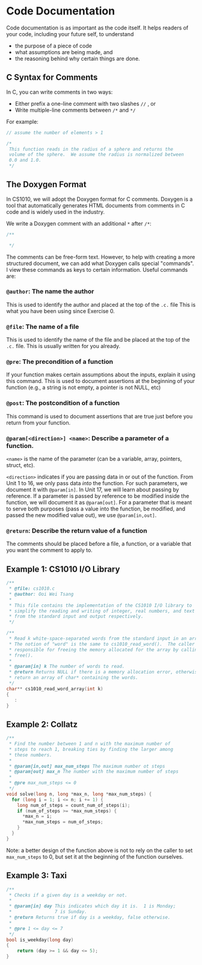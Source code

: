# Code Documentation

Code documentation is as important as the code itself.  It helps readers of your code, including your future self, to understand

-  the purpose of a piece of code
-  what assumptions are being made, and
-  the reasoning behind why certain things are done.

## C Syntax for Comments

In C, you can write comments in two ways:

- Either prefix a one-line comment with two slashes `//` , or
- Write multiple-line comments between `/*` and `*/`

For example:

```C
// assume the number of elements > 1
```

```C
/*
 This function reads in the radius of a sphere and returns the
 volume of the sphere.  We assume the radius is normalized between
 0.0 and 1.0.
 */
```

## The Doxygen Format

In CS1010, we will adopt the Doxygen format for C comments.  Doxygen is a tool that automatically generates HTML documents from comments in C code and is widely used in the industry.

We write a Doxygen comment with an additional `*` after `/*`:

```C
/**

 */
```

The comments can be free-form text.  However, to help with creating a more structured document, we can add what Doxygen calls special "commands".  I view these commands as keys to certain information.  Useful commands are:

### `@author`: The name the author

This is used to identify the author and placed at the top of the `.c.` file   This is what you have been using since Exercise 0.

### `@file`: The name of a file

This is used to identify the name of the file and be placed at the top of the `.c.` file.  This is usually written for you already.

### `@pre`: The precondition of a function

If your function makes certain assumptions about the inputs, explain it using this command. This is used to document assertions at the beginning of your function (e.g., a string is not empty, a pointer is not NULL, etc)

### `@post`: The postcondition of a function

This command is used to document assertions that are true just before you return from your function.

### `@param[<direction>] <name>`: Describe a parameter of a function.  

`<name>` is the name of the parameter (can be a variable, array, pointers, struct, etc).

`<direction>` indicates if you are passing data in or out of the function.  From Unit 1 to 16, we only pass data _into_ the function.  For such parameters, we document it with `@param[in]`.  In Unit 17, we will learn about passing by reference.  If a parameter is passed by reference to be modified inside the function, we will document it as `@param[out]`.  For a parameter that is meant to serve both purposes (pass a value into the function, be modified, and passed the new modified value out), we use `@param[in,out]`.

### `@return`: Describe the return value of a function

The comments should be placed before a file, a function, or a variable that you want the comment to apply to.

## Example 1: CS1010 I/O Library

```C
/**
 * @file: cs1010.c
 * @author: Ooi Wei Tsang
 *
 * This file contains the implementation of the CS1010 I/O library to
 * simplify the reading and writing of integer, real numbers, and text
 * from the standard input and output respectively.
 */

/**
 * Read k white-space-separated words from the standard input in an array.
 * The notion of "word" is the same to cs1010_read_word().  The caller is
 * responsible for freeing the memory allocated for the array by calling
 * free().
 *
 * @param[in] k The number of words to read.
 * @return Returns NULL if there is a memory allocation error, otherwise,
 * return an array of char* containing the words.
 */
char** cs1010_read_word_array(int k)
{
   :
}
```

## Example 2: Collatz

```C
/**
 * Find the number between 1 and n with the maximum number of 
 * steps to reach 1, breaking ties by finding the larger among
 * these numbers.
 *
 * @param[in,out] max_num_steps The maximum number ot steps
 * @param[out] max_n The number with the maximum number of steps
 *
 * @pre max_num_steps <= 0
 */
void solve(long n, long *max_n, long *max_num_steps) {
  for (long i = 1; i <= n; i += 1) {
    long num_of_steps = count_num_of_steps(i);
    if (num_of_steps >= *max_num_steps) {
      *max_n = i;
      *max_num_steps = num_of_steps;
    }
  }
}
```

Note: a better design of the function above is not to rely on the 
caller to set `max_num_steps` to 0, but set it at the beginning of 
the function ourselves.

## Example 3: Taxi

```C
/**
 * Checks if a given day is a weekday or not.
 *
 * @param[in] day This indicates which day it is.  1 is Monday; 
 *                7 is Sunday.
 * @return Returns true if day is a weekday, false otherwise.
 *
 * @pre 1 <= day <= 7
 */
bool is_weekday(long day)
{
    return (day >= 1 && day <= 5);
}
```
